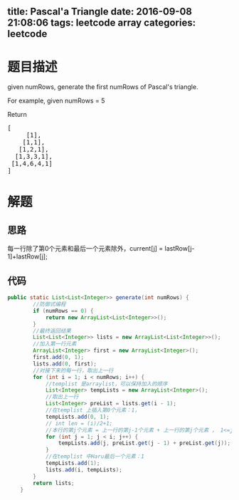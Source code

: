 title: Pascal'a Triangle
date: 2016-09-08 21:08:06
tags:
 leetcode
 array
categories:
 leetcode
---
# 题目描述
given numRows, generate the first numRows of Pascal's triangle.

For example, given numRows = 5

Return

<pre>[
     [1],
    [1,1],
   [1,2,1],
  [1,3,3,1],
 [1,4,6,4,1]
]
</pre>
<!-- more -->
# 解题
## 思路
每一行除了第0个元素和最后一个元素除外，current[j] = lastRow[j-1]+lastRow[j];
## 代码
```java
public static List<List<Integer>> generate(int numRows) {
        //防御式编程
        if (numRows == 0) {
            return new ArrayList<List<Integer>>();
        }
        //最终返回结果
        List<List<Integer>> lists = new ArrayList<List<Integer>>();
        //加入第一行元素
        ArrayList<Integer> first = new ArrayList<Integer>();
        first.add(0, 1);
        lists.add(0, first);
        //对接下来的每一行，取出上一行
        for (int i = 1; i < numRows; i++) {
            //templist 是arraylist，可以保持加入的顺序
            List<Integer> tempLists = new ArrayList<Integer>();
            //取出上一行
            List<Integer> preList = lists.get(i - 1);
            //在templist 上插入第0个元素：1，
            tempLists.add(0, 1);
            // int len = (i)/2+1;
            //本行的第j个元素 = 上一行的第j-1个元素 + 上一行的第j个元素 ， 1<=j<i
            for (int j = 1; j < i; j++) {
                tempLists.add(j, preList.get(j - 1) + preList.get(j));
            }
            //在templist 中Haru最后一个元素：1
            tempLists.add(1);
            lists.add(i, tempLists);
        }
        return lists;
    }
```
